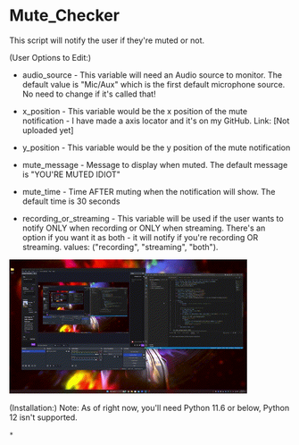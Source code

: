 # Mute_Checker
This script will notify the user if they're muted or not.

(User Options to Edit:)
  * audio_source - This variable will need an Audio source to monitor. The default value is "Mic/Aux" which is the first default microphone source. No need to change if it's called that!

  * x_position - This variable would be the x position of the mute notification
                                                                                - I have made a axis locator and it's on my GitHub. Link: [Not uploaded yet]
  * y_position - This variable would be the y position of the mute notification

  * mute_message - Message to display when muted. The default message is "YOU'RE MUTED IDIOT"

  * mute_time - Time AFTER muting when the notification will show. The default time is 30 seconds

  * recording_or_streaming - This variable will be used if the user wants to notify ONLY when recording or ONLY when streaming. There's an option if you want it as both - it will notify if you're recording OR streaming. values: ("recording", "streaming", "both").

![](https://github.com/Malik403/Mute_Checker/blob/main/Mute_Checker%20-%20Made%20with%20Clipchamp.gif)

(Installation:)
    Note: As of right now, you'll need Python 11.6 or below, Python 12 isn't supported.

    * 
